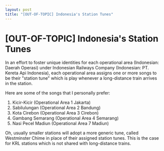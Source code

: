 ```yaml
---
layout: post
title: "[OUT-OF-TOPIC] Indonesia's Station Tunes"
---
```


# [OUT-OF-TOPIC] Indonesia's Station Tunes

In an effort to foster unique identities for each operational area (Indonesian: Daerah Operasi) under Indonesian Railways Company (Indonesian: PT. Kereta Api Indonesia), each operational area assigns one or more songs to be their "station tune" which is play whenever a long-distance train arrives in the station.

Here are some of the songs that I personally prefer:

1. Kicir-Kicir (Operational Area 1 Jakarta)
2. Sabilulungan (Operational Area 2 Bandung)
3. Kota Cirebon (Operational Area 3 Cirebon)
4. Gambang Semarang (Operational Area 4 Semarang)
5. Nasi Pecel Madiun (Operational Area 7 Madiun)

Oh, usually smaller stations will adopt a more generic tune, called Westminster Chime in place of their assigned station tunes. This is the case for KRL stations which is not shared with long-distance trains.
